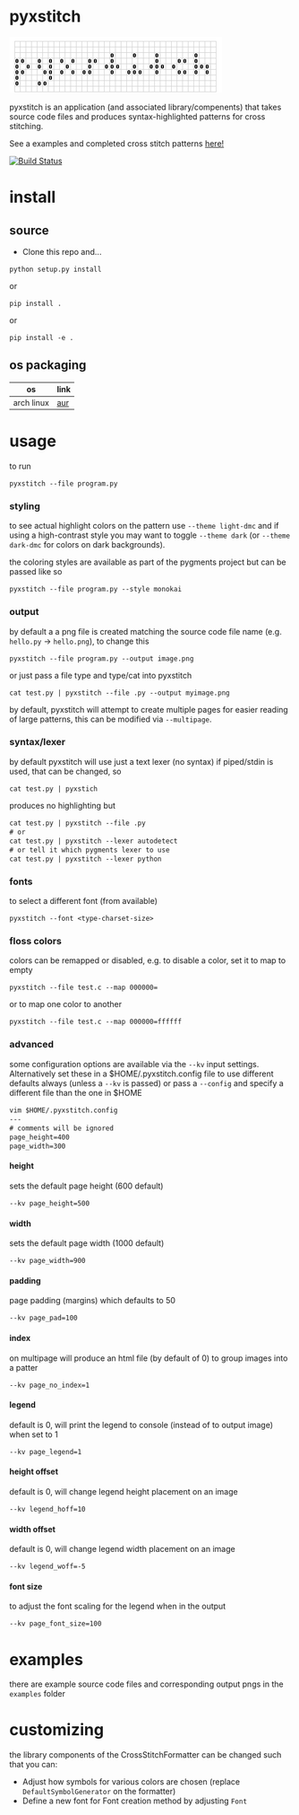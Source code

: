 pyxstitch
===

![Screenshot](images/pyxstitch.png)

pyxstitch is an application (and associated library/compenents) that takes source code files and produces syntax-highlighted patterns for cross stitching.

See a examples and completed cross stitch patterns [here!](https://enckse.github.io/pyxstitch/)

[![Build Status](https://travis-ci.org/enckse/pyxstitch.svg?branch=master)](https://travis-ci.org/enckse/pyxstitch)

# install

## source

* Clone this repo and...

```
python setup.py install
```
or
```
pip install .
```
or
```
pip install -e .
```

## os packaging

| os | link |
| -- | ---- |
| arch linux | [aur](https://aur.archlinux.org/packages/python-pyxstitch/) |

# usage

to run
```
pyxstitch --file program.py
```

### styling

to see actual highlight colors on the pattern use `--theme light-dmc` and if using a high-contrast style you may want to toggle `--theme dark` (or `--theme dark-dmc` for colors on dark backgrounds).

the coloring styles are available as part of the pygments project but can be passed like so
```
pyxstitch --file program.py --style monokai
```

### output

by default a a png file is created matching the source code file name (e.g. `hello.py` -> `hello.png`), to change this
```
pyxstitch --file program.py --output image.png
```

or just pass a file type and type/cat into pyxstitch
```
cat test.py | pyxstitch --file .py --output myimage.png
```

by default, pyxstitch will attempt to create multiple pages for easier reading of large patterns, this can be modified via `--multipage`.

### syntax/lexer

by default pyxstitch will use just a text lexer (no syntax) if piped/stdin is used, that can be changed, so
```
cat test.py | pyxstich
```

produces no highlighting but
```
cat test.py | pyxstitch --file .py
# or
cat test.py | pyxstitch --lexer autodetect
# or tell it which pygments lexer to use
cat test.py | pyxstitch --lexer python
```

### fonts


to select a different font (from available)
```
pyxstitch --font <type-charset-size>
```

### floss colors

colors can be remapped or disabled, e.g. to disable a color, set it to map to empty
```
pyxstitch --file test.c --map 000000=
```

or to map one color to another
```
pyxstitch --file test.c --map 000000=ffffff
```

### advanced

some configuration options are available via the `--kv` input settings. Alternatively set these in a $HOME/.pyxstitch.config file to use different defaults always (unless a `--kv` is passed) or pass a `--config` and specify a different file than the one in $HOME

```
vim $HOME/.pyxstitch.config
---
# comments will be ignored
page_height=400
page_width=300
```

#### height

sets the default page height (600 default)
```
--kv page_height=500
```

#### width

sets the default page width (1000 default)
```
--kv page_width=900
```

#### padding

page padding (margins) which defaults to 50
```
--kv page_pad=100
```

#### index

on multipage will produce an html file (by default of 0) to group images into a patter
```
--kv page_no_index=1
```

#### legend

default is 0, will print the legend to console (instead of to output image) when set to 1
```
--kv page_legend=1
```

#### height offset

default is 0, will change legend height placement on an image
```
--kv legend_hoff=10
```

#### width offset

default is 0, will change legend width placement on an image
```
--kv legend_woff=-5
```

#### font size

to adjust the font scaling for the legend when in the output
```
--kv page_font_size=100
```

# examples

there are example source code files and corresponding output pngs in the `examples` folder

# customizing

the library components of the CrossStitchFormatter can be changed such that you can:
* Adjust how symbols for various colors are chosen (replace `DefaultSymbolGenerator` on the formatter)
* Define a new font for Font creation method by adjusting `Font`
